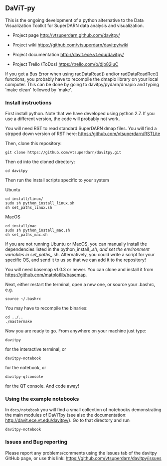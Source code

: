 ## DaViT-py

This is the ongoing development of a python alternative to the Data Visualization Toolkit for SuperDARN data analysis and visualization.

* Project page
http://vtsuperdarn.github.com/davitpy/

* Project wiki
https://github.com/vtsuperdarn/davitpy/wiki

* Project documentation
http://davit.ece.vt.edu/davitpy/

* Project Trello (ToDos)
https://trello.com/b/djb82luC

If you get a Bus Error when using radDataRead() and/or radDataReadRec() functions, you probably have to recompile the dmapio library on your local computer.  This can be done by going to davitpy/pydarn/dmapio and typing 'make clean' followed by 'make'.

### Install instructions

First install python.  Note that we have developed using python 2.7.  If you use a different version, the code will probably not work.

You will need RST to read standard SuperDARN dmap files. You will find a strpped down version of RST here: https://github.com/vtsuperdarn/RSTLite

Then, clone this repository:

    git clone https://github.com/vtsuperdarn/davitpy.git
    
Then cd into the cloned directory:

    cd davitpy
    
Then run the install scripts specific to your system 

Ubuntu

    cd install/linux/
    sudo sh python_install_linux.sh
    sh set_paths_linux.sh
    
MacOS

    cd install/mac
    sudo sh python_install_mac.sh
    sh set_paths_mac.sh

If you are not running Ubuntu or MacOS, you can manually install the dependencies listed in the python_install_*.sh, and set the environment variables in set_paths_*.sh.  Alternatively, you could write a script for your specific OS, and send it to us so that we can add it to the repository!

You will need basemap v1.0.3 or newer. You can clone and install it from <https://github.com/matplotlib/basemap>.

Next, either restart the terminal, open a new one, or source your .bashrc, e.g.

    source ~/.bashrc
    
    
You may have to recompile the binaries:

    cd ../..
    ./mastermake
    
Now you are ready to go. From anywhere on your machine just type:

    davitpy

for the interactive terminal, or 

    davitpy-notebook

for the notebook, or
 
    davitpy-qtconsole
    
for the QT console.
And code away!


### Using the example notebooks

In `docs/notebook` you will find a small collection of notebooks demonstrating the main modules of DaViTpy (see also the documentation: http://davit.ece.vt.edu/davitpy/).
Go to that directory and run

    davitpy-notebook


### Issues and Bug reporting

Please report any problems/comments using the Issues tab of the davitpy GitHub page, or use this link: https://github.com/vtsuperdarn/davitpy/issues

